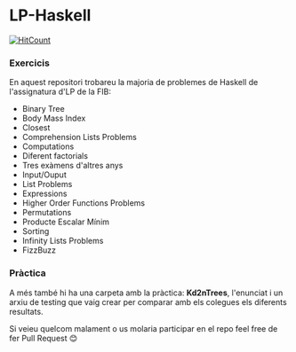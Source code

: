 # LP-Haskell
[![HitCount](http://hits.dwyl.io/adriacabeza/https://github.com/adriacabeza/LP-Haskell.svg)](http://hits.dwyl.io/adriacabeza/https://github.com/adriacabeza/LP-Haskell)
### Exercicis
En aquest repositori trobareu la majoria de problemes de Haskell de l'assignatura d'LP de la FIB:
- Binary Tree 
- Body Mass Index
- Closest
- Comprehension Lists Problems
- Computations
- Diferent factorials
- Tres exàmens d'altres anys
- Input/Ouput
- List Problems
- Expressions
- Higher Order Functions Problems
- Permutations
- Producte Escalar Mínim
- Sorting
- Infinity Lists Problems
- FizzBuzz

### Pràctica
A més també hi ha una carpeta amb la pràctica: **Kd2nTrees**, l'enunciat i un arxiu de testing que vaig crear per comparar amb els colegues els diferents resultats. 


Si veieu quelcom malament o us molaria participar en el repo feel free de fer Pull Request :blush:
